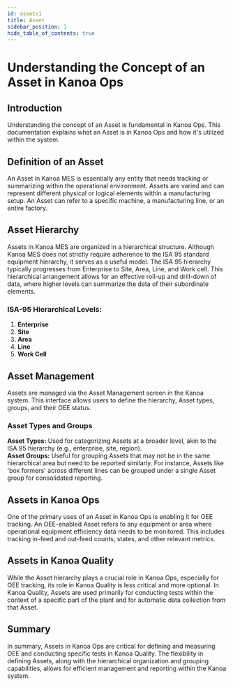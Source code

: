 ```yaml
---
id: assets1
title: Asset
sidebar_position: 1
hide_table_of_contents: true 
---
```


# Understanding the Concept of an Asset in Kanoa Ops

## Introduction

Understanding the concept of an Asset is fundamental in Kanoa Ops. This documentation explains what an Asset is in Kanoa Ops and how it's utilized within the system.

## Definition of an Asset

An Asset in Kanoa MES is essentially any entity that needs tracking or summarizing within the operational environment. Assets are varied and can represent different physical or logical elements within a manufacturing setup. An Asset can refer to a specific machine, a manufacturing line, or an entire factory.

## Asset Hierarchy

Assets in Kanoa MES are organized in a hierarchical structure. Although Kanoa MES does not strictly require adherence to the ISA 95 standard equipment hierarchy, it serves as a useful model. The ISA 95 hierarchy typically progresses from Enterprise to Site, Area, Line, and Work cell. This hierarchical arrangement allows for an effective roll-up and drill-down of data, where higher levels can summarize the data of their subordinate elements.

### ISA-95 Hierarchical Levels:

1. **Enterprise**
2. **Site**
3. **Area**
4. **Line**
5. **Work Cell**

## Asset Management

Assets are managed via the Asset Management screen in the Kanoa system. This interface allows users to define the hierarchy, Asset types, groups, and their OEE status.

### Asset Types and Groups

**Asset Types:** Used for categorizing Assets at a broader level, akin to the ISA 95 hierarchy (e.g., enterprise, site, region).<br />
**Asset Groups:** Useful for grouping Assets that may not be in the same hierarchical area but need to be reported similarly. For instance, Assets like 'box formers' across different lines can be grouped under a single Asset group for consolidated reporting.

## Assets in Kanoa Ops

One of the primary uses of an Asset in Kanoa Ops is enabling it for OEE tracking. An OEE-enabled Asset refers to any equipment or area where operational equipment efficiency data needs to be monitored. This includes tracking in-feed and out-feed counts, states, and other relevant metrics.

## Assets in Kanoa Quality

While the Asset hierarchy plays a crucial role in Kanoa Ops, especially for OEE tracking, its role in Kanoa Quality is less critical and more optional. In Kanoa Quality, Assets are used primarily for conducting tests within the context of a specific part of the plant and for automatic data collection from that Asset.

## Summary

In summary, Assets in Kanoa Ops are critical for defining and measuring OEE and conducting specific tests in Kanoa Quality. The flexibility in defining Assets, along with the hierarchical organization and grouping capabilities, allows for efficient management and reporting within the Kanoa system.


